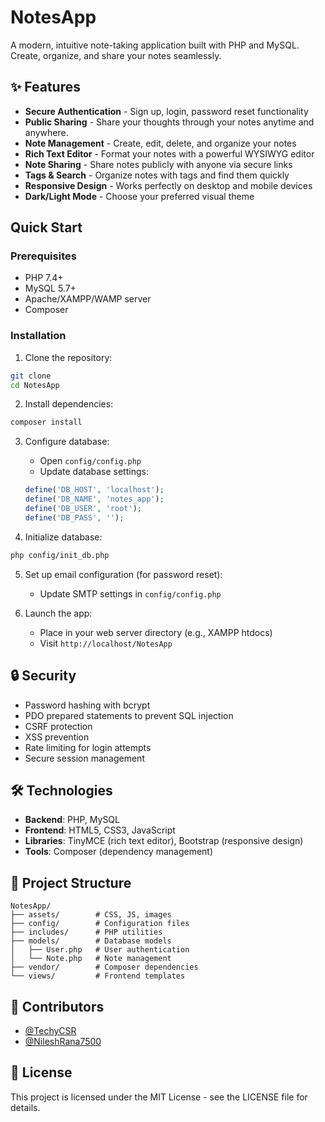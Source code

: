 # NotesApp

A modern, intuitive note-taking application built with PHP and MySQL. Create, organize, and share your notes seamlessly.

## ✨ Features

- **Secure Authentication** - Sign up, login, password reset functionality
- **Public Sharing** - Share your thoughts through your notes anytime and anywhere.
- **Note Management** - Create, edit, delete, and organize your notes
- **Rich Text Editor** - Format your notes with a powerful WYSIWYG editor
- **Note Sharing** - Share notes publicly with anyone via secure links
- **Tags & Search** - Organize notes with tags and find them quickly
- **Responsive Design** - Works perfectly on desktop and mobile devices
- **Dark/Light Mode** - Choose your preferred visual theme

##  Quick Start

### Prerequisites
- PHP 7.4+
- MySQL 5.7+
- Apache/XAMPP/WAMP server
- Composer

### Installation

1. Clone the repository:
```bash
git clone 
cd NotesApp
```

2. Install dependencies:
```bash
composer install
```

3. Configure database:
   - Open `config/config.php`
   - Update database settings:
   ```php
   define('DB_HOST', 'localhost');
   define('DB_NAME', 'notes_app');
   define('DB_USER', 'root');
   define('DB_PASS', '');
   ```

4. Initialize database:
```bash
php config/init_db.php
```

5. Set up email configuration (for password reset):
   - Update SMTP settings in `config/config.php`

6. Launch the app:
   - Place in your web server directory (e.g., XAMPP htdocs)
   - Visit `http://localhost/NotesApp`

## 🔒 Security

- Password hashing with bcrypt
- PDO prepared statements to prevent SQL injection
- CSRF protection
- XSS prevention
- Rate limiting for login attempts
- Secure session management

## 🛠️ Technologies

- **Backend**: PHP, MySQL
- **Frontend**: HTML5, CSS3, JavaScript
- **Libraries**: TinyMCE (rich text editor), Bootstrap (responsive design)
- **Tools**: Composer (dependency management)

## 📁 Project Structure

```
NotesApp/
├── assets/        # CSS, JS, images
├── config/        # Configuration files
├── includes/      # PHP utilities
├── models/        # Database models
│   ├── User.php   # User authentication
│   └── Note.php   # Note management
├── vendor/        # Composer dependencies
└── views/         # Frontend templates
```

## 👥 Contributors

- [@TechyCSR](https://techycsr.me)
- [@NileshRana7500](https://github.com/NileshRana7500)

## 📄 License

This project is licensed under the MIT License - see the LICENSE file for details. 
